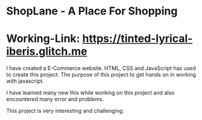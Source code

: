 # ShopLane - A Place For Shopping
# Working-Link: https://tinted-lyrical-iberis.glitch.me

I have created a E-Commerce website. HTML, CSS and JavaScript has used to create this project. The purpose of this project to get hands on in working with javascript.
 
I have learned many new this while working on this project and also encountered many error and problems.

This project is very interesting and challenging.
